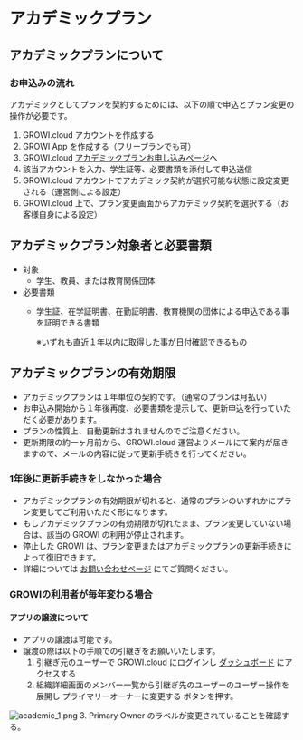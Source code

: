 # アカデミックプラン

## アカデミックプランについて

### お申込みの流れ

アカデミックとしてプランを契約するためには、以下の順で申込とプラン変更の操作が必要です。

1. GROWI.cloud アカウントを作成する
2. GROWI App を作成する（フリープランでも可）
3. GROWI.cloud [アカデミックプランお申し込みページ](https://growicloud.atlassian.net/servicedesk/customer/portal/1)へ
4. 該当アカウントを入力、学生証等、必要書類を添付して申込送信
6. GROWI.cloud アカウントでアカデミック契約が選択可能な状態に設定変更される（運営側による設定）
7. GROWI.cloud 上で、プラン変更画面からアカデミック契約を選択する（お客様自身による設定）

## アカデミックプラン対象者と必要書類

- 対象
  - 学生、教員、または教育関係団体
- 必要書類
  - 学生証、在学証明書、在勤証明書、教育機関の団体による申込である事を証明できる書類

      ※いずれも直近１年以内に取得した事が日付確認できるもの

## アカデミックプランの有効期限

- アカデミックプランは１年単位の契約です。（通常のプランは月払い）
- お申込み開始から１年後再度、必要書類を提示して、更新申込を行っていただく必要があります。
- プランの性質上、自動更新はされませんのでご注意ください。
- 更新期限の約一ヶ月前から、GROWI.cloud 運営よりメールにて案内が届きますので、メールの内容に従って更新手続きを行ってください。

### 1年後に更新手続きをしなかった場合

- アカデミックプランの有効期限が切れると、通常のプランのいずれかにプラン変更してご利用いただく形になります。
- もしアカデミックプランの有効期限が切れたまま、プラン変更していない場合は、該当の GROWI の利用が停止されます。
- 停止した GROWI は、プラン変更またはアカデミックプランの更新手続きによって復旧できます。
- 詳細については [お問い合わせページ](https://growicloud.atlassian.net/servicedesk/customer/portal/1) にてご質問ください。


### GROWIの利用者が毎年変わる場合

#### アプリの譲渡について

- アプリの譲渡は可能です。
- 譲渡の際は以下の手順での引継ぎをお願いいたします。
    <!-- textlint-disableweseek/no-doubled-joshi -->
    1. 引継ぎ元のユーザーで GROWI.cloud にログインし [ダッシュボード](https://growi.cloud/my) にアクセスする
    <!-- textlint-enable weseek/no-doubled-joshi -->
    2. 組織詳細画面のメンバー一覧から引継ぎ先のユーザーのユーザー操作を展開し プライマリーオーナーに変更する ボタンを押す。  

![academic_1.png](/assets/images/ja/academic_1.png)
    3. Primary Owner のラベルが変更されていることを確認する。
